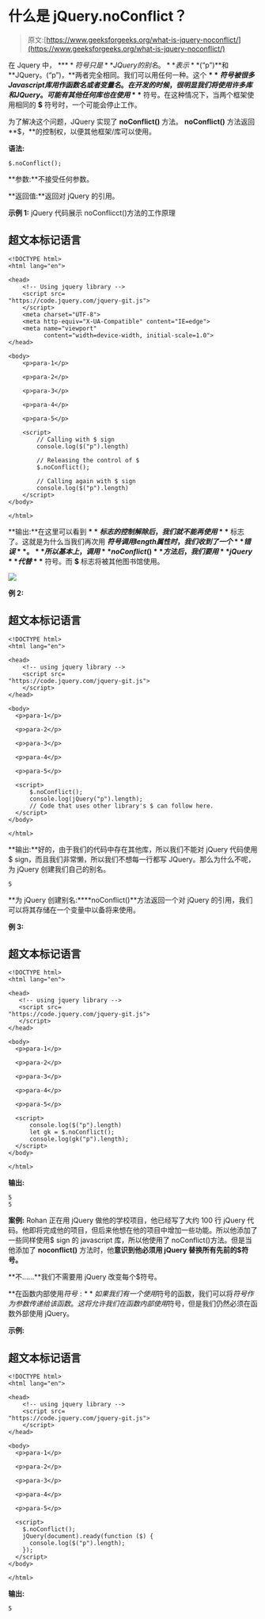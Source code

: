 # 什么是 jQuery.noConflict？

> 原文:[https://www.geeksforgeeks.org/what-is-jquery-noconflict/](https://www.geeksforgeeks.org/what-is-jquery-noconflict/)

在 Jquery 中， **$** 符号只是 **JQuery 的别名。**表示**$(“p”)**和 **JQuery。(“p”)，**两者完全相同。我们可以用任何一种。这个 **$** 符号被很多 Javascript 库用作函数名或者变量名。在开发的时候，很明显我们将使用许多库和 JQuery。可能有其他任何库也在使用 **$** 符号。在这种情况下，当两个框架使用相同的 **$** 符号时，一个可能会停止工作。

为了解决这个问题，JQuery 实现了 **noConflict()** 方法。 **noConflict()** 方法返回 **$，**的控制权，以便其他框架/库可以使用。

**语法:**

```
$.noConflict();
```

**参数:**不接受任何参数。

**返回值:**返回对 jQuery 的引用。

**示例 1:** jQuery 代码展示 noConflicct()方法的工作原理

## 超文本标记语言

```
<!DOCTYPE html>
<html lang="en">

<head>
    <!-- Using jquery library -->
    <script src=
"https://code.jquery.com/jquery-git.js">
    </script>
    <meta charset="UTF-8">
    <meta http-equiv="X-UA-Compatible" content="IE=edge">
    <meta name="viewport" 
          content="width=device-width, initial-scale=1.0">
</head>

<body>
    <p>para-1</p>

    <p>para-2</p>

    <p>para-3</p>

    <p>para-4</p>

    <p>para-5</p>

    <script>
        // Calling with $ sign
        console.log($("p").length)

        // Releasing the control of $
        $.noConflict();

        // Calling again with $ sign
        console.log($("p").length)
    </script>
</body>

</html>
```

**输出:**在这里可以看到 **$** 标志的控制解除后，我们就不能再使用 **$** 标志了。这就是为什么当我们再次用 **$符号调用 length 属性时，我们收到了一个**错误**。**所以基本上，调用 **noConflict()** 方法后，我们要用 **jQuery** 代替 **$** 符号。而 **$** 标志将被其他图书馆使用。

![](img/bb228527309df11e92264a3cb57a85a2.png)

**例 2:**

## 超文本标记语言

```
<!DOCTYPE html>
<html lang="en">

<head>
    <!-- using jquery library -->
    <script src=
"https://code.jquery.com/jquery-git.js">
    </script>
</head>

<body>
  <p>para-1</p>

  <p>para-2</p>

  <p>para-3</p>

  <p>para-4</p>

  <p>para-5</p>

  <script>
      $.noConflict();
      console.log(jQuery("p").length);
      // Code that uses other library's $ can follow here.
  </script>
</body>

</html>
```

**输出:**好的，由于我们的代码中存在其他库，所以我们不能对 jQuery 代码使用$ sign，而且我们非常懒，所以我们不想每一行都写 JQuery。那么为什么不呢，为 jQuery 创建我们自己的别名。

```
5
```

**为 jQuery 创建别名:****noConflict()**方法返回一个对 jQuery 的引用，我们可以将其存储在一个变量中以备将来使用。

**例 3:**

## 超文本标记语言

```
<!DOCTYPE html>
<html lang="en">

<head>
   <!-- using jquery library -->
   <script src=
"https://code.jquery.com/jquery-git.js">
   </script>
</head>

<body>
  <p>para-1</p>

  <p>para-2</p>

  <p>para-3</p>

  <p>para-4</p>

  <p>para-5</p>

  <script>
      console.log($("p").length)
      let gk = $.noConflict();
      console.log(gk("p").length);
  </script>
</body>

</html>
```

**输出:**

```
5
5
```

**案例:** Rohan 正在用 jQuery 做他的学校项目，他已经写了大约 100 行 jQuery 代码。他即将完成他的项目，但后来他想在他的项目中增加一些功能。所以他添加了一些同样使用$ sign 的 javascript 库，所以他使用了 noConflict()方法。但是当他添加了 **noconflict()** 方法时，他**意识到他必须用 jQuery 替换所有先前的$符号。**

**不……**我们不需要用 jQuery 改变每个$符号。

**在函数内部使用$符号:**如果我们有一个使用$符号的函数，我们可以将$符号作为参数传递给该函数。这将允许我们在函数内部使用$符号，但是我们仍然必须在函数外部使用 jQuery。

**示例:**

## 超文本标记语言

```
<!DOCTYPE html>
<html lang="en">

<head>
    <!-- using jquery library -->
    <script src=
"https://code.jquery.com/jquery-git.js">
    </script>
</head>

<body>
  <p>para-1</p>

  <p>para-2</p>

  <p>para-3</p>

  <p>para-4</p>

  <p>para-5</p>

  <script>
    $.noConflict();
    jQuery(document).ready(function ($) {
      console.log($("p").length);
    });
  </script>
</body>

</html>
```

**输出:**

```
5
```